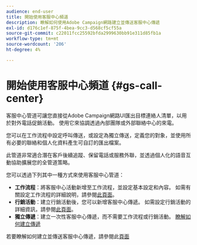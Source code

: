 ```yaml
---
audience: end-user
title: 開始使用客服中心頻道
description: 瞭解如何使用Adobe Campaign網路建立並傳送客服中心傳遞
exl-id: d176c1ef-875f-4bea-9cc3-d568cf5cf55a
source-git-commit: c22011fcc25592bfda2999630bb91e311d85fb1a
workflow-type: tm+mt
source-wordcount: '206'
ht-degree: 4%

---
```


# 開始使用客服中心頻道 {#gs-call-center}

客服中心管道可讓您直接從Adobe Campaign網路UI匯出目標連絡人清單，以用於對外電話促銷活動。 使用它來協調透過內部團隊或外部聯絡中心的來電。

您可以在工作流程中設定呼叫傳送，或設定為獨立傳送，定義您的對象，並使用所有必要的聯絡和個人化資料產生可自訂的匯出檔案。

此管道非常適合潛在客戶後續追蹤、保留電話或服務外聯，並透過個人化的語音互動協助擴展您的全管道策略。

您可以透過下列其中一種方式來使用客服中心管道：

* **工作流程**：將客服中心活動新增至工作流程，並設定基本設定和內容。 如需有關設定工作流程的詳細說明，請參閱[此頁面](../workflows/gs-workflow-creation.md)。
* **行銷活動**：建立行銷活動後，您可以新增客服中心傳遞。 如需設定行銷活動的詳細資訊，請參閱[此頁面](../campaigns/gs-campaigns.md)。
* **獨立傳遞**：建立一次性客服中心傳遞，而不需要工作流程或行銷活動。 [瞭解如何建立傳遞](../msg/gs-deliveries.md)

若要瞭解如何建立並傳送客服中心傳遞，請參閱此[頁面](../call-center/create-call-center.md)
